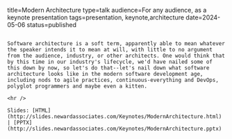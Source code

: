 title=Modern Architecture
type=talk
audience=For any audience, as a keynote presentation
tags=presentation, keynote,architecture
date=2024-05-06
status=published
~~~~~~

Software architecture is a soft term, apparently able to mean whatever the speaker intends it to mean at will, with little to no argument from the audience, industry, or other architects. One would think that by this time in our industry's lifecycle, we'd have nailed some of this down by now, so let's do that--let's nail down what software architecture looks like in the modern software development age, including nods to agile practices, continuous-everything and DevOps, polyglot programmers and maybe even a kitten.
    
<hr />

Slides: [HTML](http://slides.newardassociates.com/Keynotes/ModernArchitecture.html) | [PPTX](http://slides.newardassociates.com/Keynotes/ModernArchitecture.pptx)
